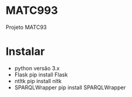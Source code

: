 # MATC993
Projeto MATC93

# Instalar
* python versão 3.x
* Flask
	pip install Flask
* ntltk
	pip install nltk
* SPARQLWrapper
	pip install SPARQLWrapper



